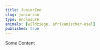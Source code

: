 ```yaml
---
title: JuniorZoo
slug: juniorzoo
type: enclosure
animals: [wildziege, afrikanischer-esel]
published: true
---
```

Some Content
